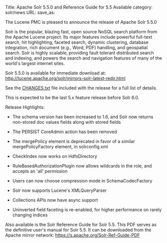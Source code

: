 Title: Apache Solr 5.5.0 and Reference Guide for 5.5 Available
category: solr/news
URL: 
save_as: 

The Lucene PMC is pleased to announce the release of Apache Solr 5.5.0

Solr is the popular, blazing fast, open source NoSQL search platform
from the Apache Lucene project. Its major features include powerful
full-text search, hit highlighting, faceted search, dynamic
clustering, database integration, rich document (e.g., Word, PDF)
handling, and geospatial search. Solr is highly scalable, providing
fault tolerant distributed search and indexing, and powers the search
and navigation features of many of the world's largest internet sites.

Solr 5.5.0 is available for immediate download at:
<http://lucene.apache.org/solr/mirrors-solr-latest-redir.html>

See the [CHANGES.txt](/solr/5_5_0/changes/Changes.html)
file included with the release for a full list of details.

This is expected to be the last 5.x feature release before Solr 6.0.

Release Highlights:

* The schema version has been increased to 1.6, and Solr now returns non-stored doc values fields along with stored fields

* The PERSIST CoreAdmin action has been removed

* The mergePolicy element is deprecated in favor of a similar mergePolicyFactory element, in solrconfig.xml

* CheckIndex now works on HdfsDirectory

* RuleBasedAuthorizationPlugin now allows wildcards in the role, and accepts an 'all' permission

* Users can now choose compression mode in SchemaCodecFactory

* Solr now supports Lucene's XMLQueryParser

* Collections APIs now have async support

* Uninverted field faceting is re-enabled, for higher performance on rarely changing indices

Also available is the Solr Reference Guide for Solr 5.5. This PDF serves as the definitive user's manual for Solr 5.5. It can be downloaded from the Apache mirror network: <https://s.apache.org/Solr-Ref-Guide-PDF>

